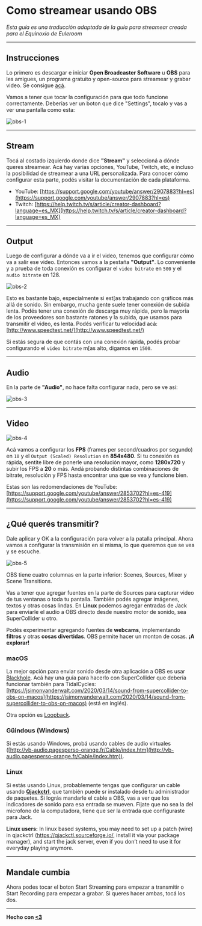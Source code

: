 # Como streamear usando OBS

*Esta guía es una traducción adaptada de la guía para streamear creada para el Equinoxio de Euleroom*

---

## Instrucciones

Lo primero es descargar e iniciar **Open Broadcaster Software** u **OBS** para les amigues, un programa gratuito y open-source para streamear y grabar video. Se consigue [acá](https://obsproject.com/ ).

Vamos a tener que tocar la configuración para que todo funcione correctamente. Deberías ver un boton que dice "Settings", tocalo y vas a ver una pantalla como esta:

![obs-1](https://raw.githubusercontent.com/pLabarta/livecoding-stuff/master/guia-OBS/img/obs-1.png)

---

## Stream

Tocá al costado izquierdo donde dice **"Stream"** y seleccioná a dónde queres streamear. Acá hay varias opciones, YouTube, Twitch, etc, e incluso la posibilidad de streamear a una URL personalizada. Para conocer cómo configurar esta parte, podés visitar la documentación de cada plataforma.

- YouTube: [https://support.google.com/youtube/answer/2907883?hl=es](https://support.google.com/youtube/answer/2907883?hl=es)
- Twitch: [https://help.twitch.tv/s/article/creator-dashboard?language=es_MX](https://help.twitch.tv/s/article/creator-dashboard?language=es_MX)

---

## Output

Luego de configurar a dónde va a ir el video, tenemos que configurar cómo va a salir ese video. Entonces vamos a la pestaña **"Output"**. Lo conveniente y a prueba de toda conexión es configurar el `video bitrate` en `500` y el `audio bitrate` en 128.

![obs-2](https://raw.githubusercontent.com/pLabarta/livecoding-stuff/master/guia-OBS/img/obs-2.png)

Esto es bastante bajo, especialmente si est[as trabajando con gráficos más allá de sonido. Sin embargo, mucha gente suele tener conexión de subida lenta. Podés tener una conexión de descarga muy rápida, pero la mayoría de los proveedores son bastante ratones y la subida, que usamos para transmitir el video, es lenta. Podés verificar tu velocidad acá: [http://www.speedtest.net/](http://www.speedtest.net/)

Si estás segura de que contás con una conexión rápida, podés probar configurando el `video bitrate` m[as alto, digamos en `1500`.

---

## Audio

En la parte de **"Audio"**, no hace falta configurar nada, pero se ve así:

![obs-3](https://raw.githubusercontent.com/pLabarta/livecoding-stuff/master/guia-OBS/img/obs-3.png)

---

## Video

![obs-4](https://raw.githubusercontent.com/pLabarta/livecoding-stuff/master/guia-OBS/img/obs-4.png)

Acá vamos a configurar los **FPS** (frames per second/cuadros por segundo) en `10` y el `Output (Scaled) Resolution` en **854x480**. Si tu conexión es rápida, sentite libre de ponerle una resolución mayor, como **1280x720** y subir los FPS a **20** o más. Andá probando distintas combinaciones de bitrate, resolución y FPS hasta encontrar una que se vea y funcione bien.

Estas son las redomendaciones de YouTube: [https://support.google.com/youtube/answer/2853702?hl=es-419](https://support.google.com/youtube/answer/2853702?hl=es-419)

---

## ¿Qué querés transmitir?

Dale aplicar y OK a la configuración para volver a la patalla principal. Ahora vamos a configurar la transmisión en si misma, lo que queremos que se vea y se escuche.

![obs-5](https://raw.githubusercontent.com/pLabarta/livecoding-stuff/master/guia-OBS/img/obs-5.png)

OBS tiene cuatro columnas en la parte inferior: Scenes, Sources, Mixer y Scene Transitions.

Vas a tener que agregar fuentes en la parte de Sources para capturar video de tus ventanas o toda tu pantalla. También podés agregar imágenes, textos y otras cosas lindas. En **Linux** podemos agregar entradas de Jack para enviarle el audio a OBS directo desde nuestro motor de sonido, sea SuperCollider u otro.

Podés experimentar agregando fuentes de **webcams**, implementando **filtros** y otras **cosas divertidas**. OBS permite hacer un monton de cosas. **¡A explorar!**

### macOS

La mejor opción para enviar sonido desde otra aplicación a OBS es usar [Blackhole](https://github.com/ExistentialAudio/BlackHole). Acá hay una guía para hacerlo con SuperCollider que debería funcionar también para TidalCycles: [https://jsimonvanderwalt.com/2020/03/14/sound-from-supercollider-to-obs-on-macos](https://jsimonvanderwalt.com/2020/03/14/sound-from-supercollider-to-obs-on-macos) (está en inglés). 

Otra opción es [Loopback](https://rogueamoeba.com/loopback/).

### Güindous (Windows)

Si estás usando Windows, probá usando cables de audio virtuales ([http://vb-audio.pagesperso-orange.fr/Cable/index.htm](http://vb-audio.pagesperso-orange.fr/Cable/index.htm)).

### Linux

Si estás usando Linux, probablemente tengas que configurar un cable usando [**Qjackctrl**](https://qjackctl.sourceforge.io/), que también puede sr instalado desde tu administrador de paquetes. Si lográs mandarle el cable a OBS, vas a ver que los indicadores de sonido para esa entrada se mueven. Fijate que no sea la del microfono de la computadora, tiene que ser la entrada que configuraste para Jack.

**Linux users:** In linux based systems, you may need to set up a patch (wire) in qjackctrl (https://qjackctl.sourceforge.io/, install it via your package manager), and start the jack server, even if you don’t need to use it for everyday playing anymore.

---

## Mandale cumbia

Ahora podes tocar el boton Start Streaming para empezar a transmitir o Start Recording para empezar a grabar. Si queres hacer ambas, tocá los dos.

---

**Hecho con [<3](https://colectivo-de-livecoders.gitlab.io/)**








